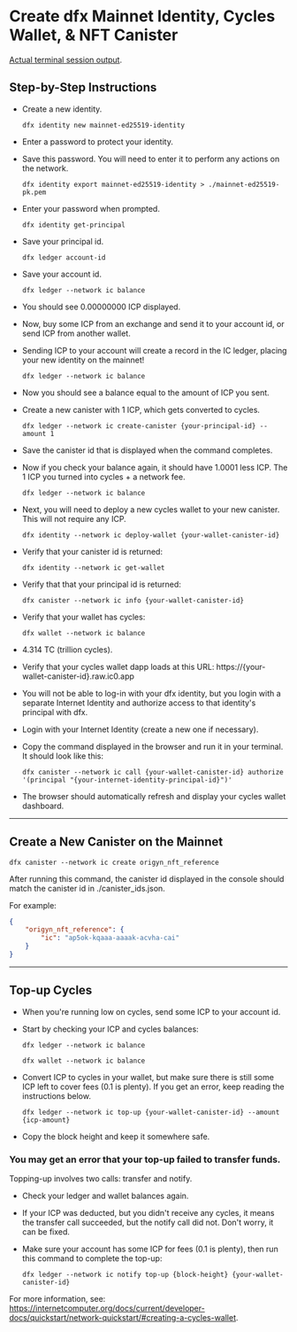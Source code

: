 # Create dfx Mainnet Identity, Cycles Wallet, & NFT Canister

[Actual terminal session output](./terminal-dfx-mainnet-identity.md).

## Step-by-Step Instructions

-   Create a new identity.

    ```console
    dfx identity new mainnet-ed25519-identity
    ```

-   Enter a password to protect your identity.
-   Save this password. You will need to enter it to perform any actions on the network.

    ```console
    dfx identity export mainnet-ed25519-identity > ./mainnet-ed25519-pk.pem
    ```

-   Enter your password when prompted.

    ```console
    dfx identity get-principal
    ```

-   Save your principal id.

    ```console
    dfx ledger account-id
    ```

-   Save your account id.

    ```console
    dfx ledger --network ic balance
    ```

-   You should see 0.00000000 ICP displayed.
-   Now, buy some ICP from an exchange and send it to your account id, or send ICP from another wallet.
-   Sending ICP to your account will create a record in the IC ledger, placing your new identity on the mainnet!

    ```console
    dfx ledger --network ic balance
    ```

-   Now you should see a balance equal to the amount of ICP you sent.
-   Create a new canister with 1 ICP, which gets converted to cycles.

    ```console
    dfx ledger --network ic create-canister {your-principal-id} --amount 1
    ```

-   Save the canister id that is displayed when the command completes.
-   Now if you check your balance again, it should have 1.0001 less ICP. The 1 ICP you turned into cycles + a network fee.

    ```console
    dfx ledger --network ic balance
    ```

-   Next, you will need to deploy a new cycles wallet to your new canister. This will not require any ICP.

    ```console
    dfx identity --network ic deploy-wallet {your-wallet-canister-id}
    ```

-   Verify that your canister id is returned:

    ```console
    dfx identity --network ic get-wallet
    ```

-   Verify that that your principal id is returned:

    ```console
    dfx canister --network ic info {your-wallet-canister-id}
    ```

-   Verify that your wallet has cycles:

    ```console
    dfx wallet --network ic balance
    ```

-   4.314 TC (trillion cycles).
-   Verify that your cycles wallet dapp loads at this URL:
    https://{your-wallet-canister-id}.raw.ic0.app
-   You will not be able to log-in with your dfx identity, but you login with a separate Internet Identity and authorize access to that identity's principal with dfx.
-   Login with your Internet Identity (create a new one if necessary).
-   Copy the command displayed in the browser and run it in your terminal. It should look like this:

    ```console
    dfx canister --network ic call {your-wallet-canister-id} authorize '(principal "{your-internet-identity-principal-id}")'
    ```

-   The browser should automatically refresh and display your cycles wallet dashboard.

---

## Create a New Canister on the Mainnet

```console
dfx canister --network ic create origyn_nft_reference
```

After running this command, the canister id displayed in the console should match the canister id
in ./canister_ids.json.

For example:

```json
{
    "origyn_nft_reference": {
        "ic": "ap5ok-kqaaa-aaaak-acvha-cai"
    }
}
```

---

## Top-up Cycles

-   When you're running low on cycles, send some ICP to your account id.
-   Start by checking your ICP and cycles balances:

    ```console
    dfx ledger --network ic balance

    dfx wallet --network ic balance
    ```

-   Convert ICP to cycles in your wallet, but make sure there is still some ICP left to cover fees (0.1 is plenty). If you get an error, keep reading the instructions below.

    ```console
    dfx ledger --network ic top-up {your-wallet-canister-id} --amount {icp-amount}
    ```

-   Copy the block height and keep it somewhere safe.

### You may get an error that your top-up failed to transfer funds.

Topping-up involves two calls: transfer and notify.

-   Check your ledger and wallet balances again.
-   If your ICP was deducted, but you didn't receive any cycles, it means the transfer call succeeded, but the notify call did not. Don't worry, it can be fixed.
-   Make sure your account has some ICP for fees (0.1 is plenty), then run this command to complete the top-up:

    ```console
    dfx ledger --network ic notify top-up {block-height} {your-wallet-canister-id}
    ```

For more information, see: https://internetcomputer.org/docs/current/developer-docs/quickstart/network-quickstart/#creating-a-cycles-wallet.
